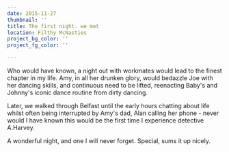 ```yaml
---
date: 2015-11-27
thumbnail: ''
title: The first night. we met
location: Filthy McNasties
project_bg_color: ''
project_fg_color: ''

---
```

Who would have known, a night out with workmates would lead to the finest chapter in my life. Amy, in all her drunken glory, would bedazzle Joe with her dancing skills, and continuous need to be lifted, reenacting Baby's and Johnny's iconic dance routine from dirty dancing.  
  
Later, we walked through Belfast until the early hours chatting about life whilst often being interrupted by Amy's dad, Alan calling her phone - never would I have known this would be the first time I experience detective A.Harvey.  
  
A wonderful night, and one I will never forget. Special, sums it up nicely.